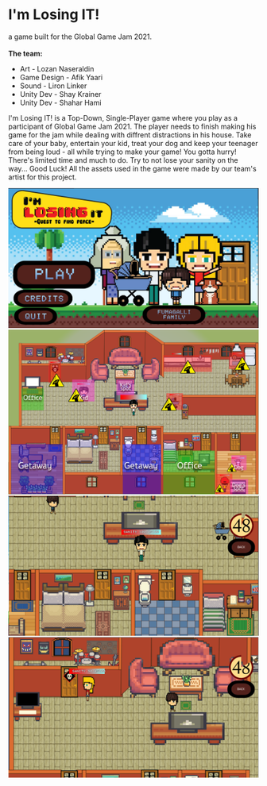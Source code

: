 # I'm Losing IT! 
a game built for the Global Game Jam 2021. </br>
</br>
**The team:** </br>
* Art - Lozan Naseraldin
* Game Design - Afik Yaari
* Sound - Liron Linker 
* Unity Dev - Shay Krainer 
* Unity Dev - Shahar Hami

I'm Losing IT! is a Top-Down, Single-Player game where you play as a participant of Global Game Jam 2021. 
The player needs to finish making his game for the jam while dealing with diffrent distractions in his house. 
Take care of your baby, entertain your kid, treat your dog and keep your teenager from being loud - all while trying to make your game! You gotta hurry! 
There's limited time and much to do. Try to not lose your sanity on the way... Good Luck! 
All the assets used in the game were made by our team's artist for this project.

![I'm Losing It](/Assets/Screencaps/Screen4.png)
![I'm Losing It](/Assets/Screencaps/Tutorial.png)
![I'm Losing It](/Assets/Screencaps/Screen3.png)
![I'm Losing It](/Assets/Screencaps/Screen5.png)
